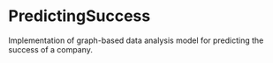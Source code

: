 # PredictingSuccess
Implementation of graph-based data analysis model for predicting the success of a company.
